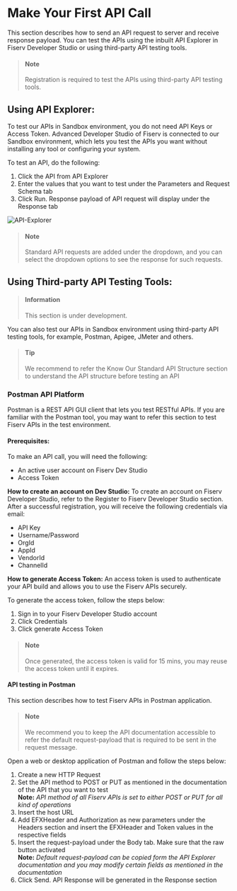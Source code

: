 # Make Your First API Call

This section describes how to send an API request to server and receive response payload. You can test the APIs using the inbuilt API Explorer in Fiserv Developer Studio or using third-party API testing tools.

> #### Note
> 
> Registration is required to test the APIs using third-party API testing tools.

## Using API Explorer:

To test our APIs in Sandbox environment, you do not need API Keys or Access Token. Advanced Developer Studio of Fiserv is connected to our Sandbox environment, which lets you test the APIs you want without installing any tool or configuring your system. 

To test an API, do the following:
1.	Click the API from API Explorer 
2.	Enter the values that you want to test under the Parameters and Request Schema tab
3.	Click Run. Response payload of API request will display under the Response tab

![API-Explorer](https://user-images.githubusercontent.com/81968767/144227101-5db72316-f533-4557-8c8e-360f3465371a.gif)

> #### Note
> 
> Standard API requests are added under the dropdown, and you can select the dropdown options to see the response for such requests.

## Using Third-party API Testing Tools:
> #### Information
> 
> This section is under development.


You can also test our APIs in Sandbox environment using third-party API testing tools, for example, Postman, Apigee, JMeter and others.

> #### Tip
>
> We recommend to refer the Know Our Standard API Structure section to understand the API structure before testing an API


### Postman API Platform

Postman is a REST API GUI client that lets you test RESTful APIs. If you are familiar with the Postman tool, you may want to refer this section to test Fiserv APIs in the test environment. 

#### Prerequisites:
To make an API call, you will need the following:
- An active user account on Fiserv Dev Studio
- Access Token


**How to create an account on Dev Studio:**
To create an account on Fiserv Developer Studio, refer to the Register to Fiserv Developer Studio section. After a successful registration, you will receive the following credentials via email:
- API Key
- Username/Password
- OrgId 
- AppId
- VendorId 
- ChannelId


**How to generate Access Token:**
An access token is used to authenticate your API build and allows you to use the Fiserv APIs securely. 

To generate the access token, follow the steps below:
1.	Sign in to your Fiserv Developer Studio account
2.	Click Credentials
3.	Click generate Access Token

> #### Note
>
> Once generated, the access token is valid for 15 mins, you may reuse the access token until it expires.


#### API testing in Postman

This section describes how to test Fiserv APIs in Postman application.

> #### Note
>
> We recommend you to keep the API documentation accessible to refer the default request-payload  that is required to be sent in the request message.

Open a web or desktop application of Postman and follow the steps below:

1.	Create a new HTTP Request
2.	Set the API method to POST or PUT as mentioned in the documentation of the API that you want to test <br> **Note:** *API method of all Fiserv APIs is set to either POST or PUT for all kind of operations*
3.	Insert the host URL 
4.	Add EFXHeader and Authorization as new parameters under the Headers section and insert the EFXHeader and Token values in the respective fields
5.	Insert the request-payload under the Body tab. Make sure that the raw button activated <br> **Note:** *Default request-payload can be copied form the API Explorer documentation and you may modify certain fields as mentioned in the documentation*
6.	Click Send. API Response will be generated in the Response section

